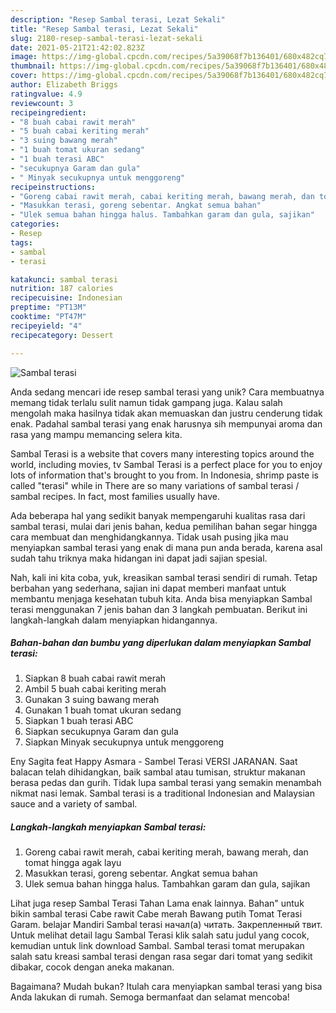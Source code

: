 ```yaml
---
description: "Resep Sambal terasi, Lezat Sekali"
title: "Resep Sambal terasi, Lezat Sekali"
slug: 2180-resep-sambal-terasi-lezat-sekali
date: 2021-05-21T21:42:02.823Z
image: https://img-global.cpcdn.com/recipes/5a39068f7b136401/680x482cq70/sambal-terasi-foto-resep-utama.jpg
thumbnail: https://img-global.cpcdn.com/recipes/5a39068f7b136401/680x482cq70/sambal-terasi-foto-resep-utama.jpg
cover: https://img-global.cpcdn.com/recipes/5a39068f7b136401/680x482cq70/sambal-terasi-foto-resep-utama.jpg
author: Elizabeth Briggs
ratingvalue: 4.9
reviewcount: 3
recipeingredient:
- "8 buah cabai rawit merah"
- "5 buah cabai keriting merah"
- "3 suing bawang merah"
- "1 buah tomat ukuran sedang"
- "1 buah terasi ABC"
- "secukupnya Garam dan gula"
- " Minyak secukupnya untuk menggoreng"
recipeinstructions:
- "Goreng cabai rawit merah, cabai keriting merah, bawang merah, dan tomat hingga agak layu"
- "Masukkan terasi, goreng sebentar. Angkat semua bahan"
- "Ulek semua bahan hingga halus. Tambahkan garam dan gula, sajikan"
categories:
- Resep
tags:
- sambal
- terasi

katakunci: sambal terasi 
nutrition: 187 calories
recipecuisine: Indonesian
preptime: "PT13M"
cooktime: "PT47M"
recipeyield: "4"
recipecategory: Dessert

---
```



![Sambal terasi](https://img-global.cpcdn.com/recipes/5a39068f7b136401/680x482cq70/sambal-terasi-foto-resep-utama.jpg)

Anda sedang mencari ide resep sambal terasi yang unik? Cara membuatnya memang tidak terlalu sulit namun tidak gampang juga. Kalau salah mengolah maka hasilnya tidak akan memuaskan dan justru cenderung tidak enak. Padahal sambal terasi yang enak harusnya sih mempunyai aroma dan rasa yang mampu memancing selera kita.

Sambal Terasi is a website that covers many interesting topics around the world, including movies, tv Sambal Terasi is a perfect place for you to enjoy lots of information that&#39;s brought to you from. In Indonesia, shrimp paste is called &#34;terasi&#34; while in There are so many variations of sambal terasi / sambal recipes. In fact, most families usually have.

Ada beberapa hal yang sedikit banyak mempengaruhi kualitas rasa dari sambal terasi, mulai dari jenis bahan, kedua pemilihan bahan segar hingga cara membuat dan menghidangkannya. Tidak usah pusing jika mau menyiapkan sambal terasi yang enak di mana pun anda berada, karena asal sudah tahu triknya maka hidangan ini dapat jadi sajian spesial.


Nah, kali ini kita coba, yuk, kreasikan sambal terasi sendiri di rumah. Tetap berbahan yang sederhana, sajian ini dapat memberi manfaat untuk membantu menjaga kesehatan tubuh kita. Anda bisa menyiapkan Sambal terasi menggunakan 7 jenis bahan dan 3 langkah pembuatan. Berikut ini langkah-langkah dalam menyiapkan hidangannya.

<!--inarticleads1-->

##### Bahan-bahan dan bumbu yang diperlukan dalam menyiapkan Sambal terasi:

1. Siapkan 8 buah cabai rawit merah
1. Ambil 5 buah cabai keriting merah
1. Gunakan 3 suing bawang merah
1. Gunakan 1 buah tomat ukuran sedang
1. Siapkan 1 buah terasi ABC
1. Siapkan secukupnya Garam dan gula
1. Siapkan  Minyak secukupnya untuk menggoreng


Eny Sagita feat Happy Asmara - Sambel Terasi VERSI JARANAN. Saat balacan telah dihidangkan, baik sambal atau tumisan, struktur makanan berasa pedas dan gurih. Tidak lupa sambal terasi yang semakin menambah nikmat nasi lemak. Sambal terasi is a traditional Indonesian and Malaysian sauce and a variety of sambal. 

<!--inarticleads2-->

##### Langkah-langkah menyiapkan Sambal terasi:

1. Goreng cabai rawit merah, cabai keriting merah, bawang merah, dan tomat hingga agak layu
1. Masukkan terasi, goreng sebentar. Angkat semua bahan
1. Ulek semua bahan hingga halus. Tambahkan garam dan gula, sajikan


Lihat juga resep Sambal Terasi Tahan Lama enak lainnya. Bahan&#34; untuk bikin sambal terasi Cabe rawit Cabe merah Bawang putih Tomat Terasi Garam. belajar Mandiri Sambal terasi начал(а) читать. Закрепленный твит. Untuk melihat detail lagu Sambal Terasi klik salah satu judul yang cocok, kemudian untuk link download Sambal. Sambal terasi tomat merupakan salah satu kreasi sambal terasi dengan rasa segar dari tomat yang sedikit dibakar, cocok dengan aneka makanan. 

Bagaimana? Mudah bukan? Itulah cara menyiapkan sambal terasi yang bisa Anda lakukan di rumah. Semoga bermanfaat dan selamat mencoba!
